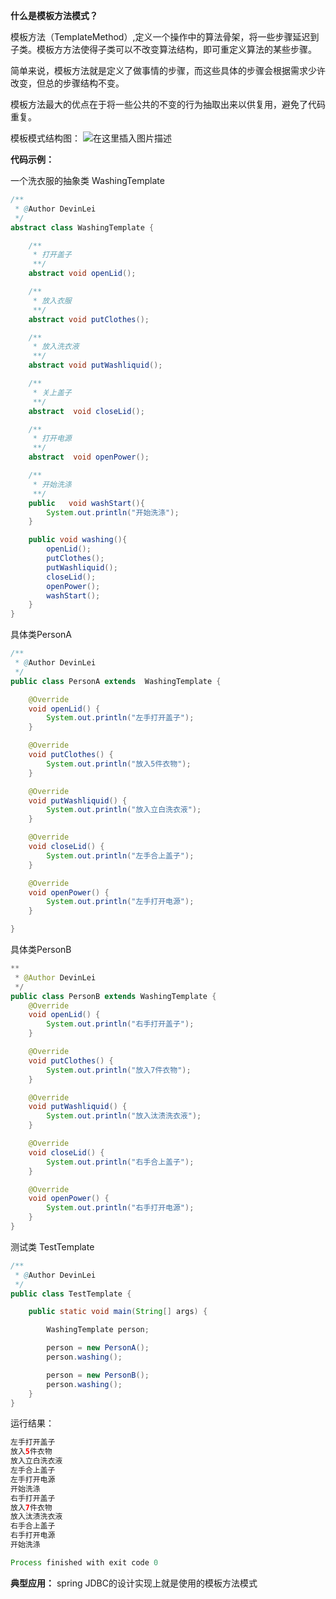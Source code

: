 ﻿**什么是模板方法模式？**

模板方法（TemplateMethod）,定义一个操作中的算法骨架，将一些步骤延迟到子类。模板方方法使得子类可以不改变算法结构，即可重定义算法的某些步骤。

简单来说，模板方法就是定义了做事情的步骤，而这些具体的步骤会根据需求少许改变，但总的步骤结构不变。

模板方法最大的优点在于将一些公共的不变的行为抽取出来以供复用，避免了代码重复。


模板模式结构图：
![在这里插入图片描述](https://img-blog.csdnimg.cn/20190612003340280.png?x-oss-process=image/watermark,type_ZmFuZ3poZW5naGVpdGk,shadow_10,text_aHR0cHM6Ly9ibG9nLmNzZG4ubmV0L3FxXzMyNzM2OTQ3,size_16,color_FFFFFF,t_70)

**代码示例：**

一个洗衣服的抽象类 WashingTemplate  
```java
/**
 * @Author DevinLei
 */
abstract class WashingTemplate {

    /**
     * 打开盖子
     **/
    abstract void openLid();

    /**
     * 放入衣服
     **/
    abstract void putClothes();

    /**
     * 放入洗衣液
     **/
    abstract void putWashliquid();

    /**
     * 关上盖子
     **/
    abstract  void closeLid();

    /**
     * 打开电源
     **/
    abstract  void openPower();

    /**
     * 开始洗涤
     **/
    public   void washStart(){
        System.out.println("开始洗涤");
    }

    public void washing(){
        openLid();
        putClothes();
        putWashliquid();
        closeLid();
        openPower();
        washStart();
    }
}
```
具体类PersonA
```java
/**
 * @Author DevinLei
 */
public class PersonA extends  WashingTemplate {

    @Override
    void openLid() {
        System.out.println("左手打开盖子");
    }

    @Override
    void putClothes() {
        System.out.println("放入5件衣物");
    }

    @Override
    void putWashliquid() {
        System.out.println("放入立白洗衣液");
    }

    @Override
    void closeLid() {
        System.out.println("左手合上盖子");
    }

    @Override
    void openPower() {
        System.out.println("左手打开电源");
    }

}

```
具体类PersonB

```java
**
 * @Author DevinLei
 */
public class PersonB extends WashingTemplate {
    @Override
    void openLid() {
        System.out.println("右手打开盖子");
    }

    @Override
    void putClothes() {
        System.out.println("放入7件衣物");
    }

    @Override
    void putWashliquid() {
        System.out.println("放入汰渍洗衣液");
    }

    @Override
    void closeLid() {
        System.out.println("右手合上盖子");
    }

    @Override
    void openPower() {
        System.out.println("右手打开电源");
    }
}
```
测试类 TestTemplate

```java
/**
 * @Author DevinLei
 */
public class TestTemplate {

    public static void main(String[] args) {

        WashingTemplate person;

        person = new PersonA();
        person.washing();

        person = new PersonB();
        person.washing();
    }
}

```

运行结果：

```java
左手打开盖子
放入5件衣物
放入立白洗衣液
左手合上盖子
左手打开电源
开始洗涤
右手打开盖子
放入7件衣物
放入汰渍洗衣液
右手合上盖子
右手打开电源
开始洗涤

Process finished with exit code 0
```

**典型应用：**
spring JDBC的设计实现上就是使用的模板方法模式
